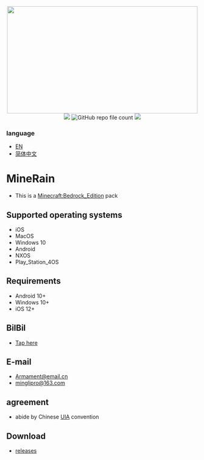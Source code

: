 <div align="center"><img src="https://github.com/Armamem0t/MineRain/blob/main/.github/pngs/icon.png?"width="500" height="281"></div>
<div align="center"><img src="https://img.shields.io/github/followers/Armamem0t?logo=11&style=flat-square">    <img alt="GitHub repo file count" src="https://img.shields.io/github/directory-file-count/Armamem0t/MineRain?style=flat-square">   <img src="https://img.shields.io/github/repo-size/Armamem0t/MineRain?style=flat-square"></div>


### language
- [EN](README.md)
- [简体中文](README_zh.md)


# MineRain

- This is a [Minecraft:Bedrock_Edition](https://www.minecraft.net/zh-hans/about-minecraft) pack

## Supported operating systems
- iOS
- MacOS
- Windows 10
- Android
- NXOS
- Play_Station_4OS

## Requirements
- Android 10+
- Windows 10+
- iOS 12+

## BilBil
- [Tap here](https://space.bilibili.com/1013220371)

## E-mail
- Armament@email.cn
- minglipro@163.com

## agreement
- abide by Chinese [UIA](https://jq.qq.com/?_wv=1027&k=G05OsCyj) convention

## Download
- [releases](https://github.com/Armamem0t/MineRain/releases)
